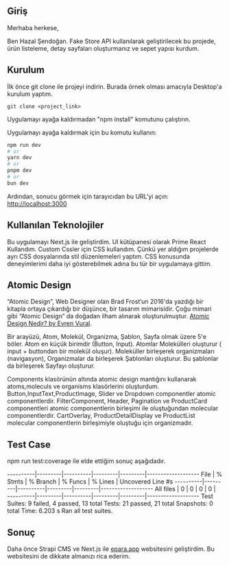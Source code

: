 
## Giriş
Merhaba herkese,

Ben Hazal Şendoğan. 
Fake Store API kullanılarak geliştirilecek bu projede, ürün listeleme, detay sayfaları oluşturmanız ve sepet yapısı kurdum.


## Kurulum

İlk önce git clone ile projeyi indirin. Burada örnek olması amacıyla Desktop'a kurulum yaptım.
```
git clone <project_link>

```

Uygulamayı ayağa kaldırmadan "npm install" komutunu çalıştırın. 


Uygulamayı ayağa kaldırmak için bu komutu kullanın:

```bash
npm run dev
# or
yarn dev
# or
pnpm dev
# or
bun dev
```
Ardından, sonucu görmek için tarayıcıdan bu URL'yi açın: [http://localhost:3000](http://localhost:3000)


## Kullanılan Teknolojiler
Bu uygulamayı Next.js ile geliştirdim.
UI kütüpanesi olarak Prime React Kullandım.
Custom Cssler için CSS kullandım. Çünkü yer aldığım projelerde ayrı CSS dosyalarında stil düzenlemeleri yaptım.
CSS konusunda deneyimlerimi daha iyi gösterebilmek adına bu tür bir uygulamaya gittim.

## Atomic Design

“Atomic Design”, Web Designer olan Brad Frost’un 2016'da yazdığı bir kitapla ortaya çıkardığı bir düşünce, bir tasarım mimarisidir. Çoğu mimari gibi “Atomic Design” da doğadan ilham alınarak oluşturulmuştur. [Atomic Design Nedir? by Evren Vural](https://medium.com/hardwareandro/atomic-design-nedir-5abee8c9f4df).

Bir arayüzü, Atom, Molekül, Organizma, Şablon, Sayfa olmak üzere 5'e böler.
Atom en küçük birimdir (Button, Input). Atomlar Molekülleri oluşturur ( input + buttondan bir molekül oluşur). Moleküller birleşerek organizmaları (navigasyon), Organizmalar da birleşerek Şablonları oluşturur. Bu şablonlar da birleşerek Sayfayı oluşturur. 

Components klasörünün altında atomic design mantığını kullanarak atoms,moleculs ve organisms klasörlerini oluşturdum. 
Button,InputText,ProductImage, Slider ve Dropdown componentler atomic componentlerdir. 
FilterComponent, Header, Pagination ve ProductCard componentleri atomic componentlerin birleşimi ile oluştuğundan molecular componentlerdir.
CartOverlay, ProductDetailDisplay ve ProductList molecular componentlerin birleşimiyle oluştuğu için organizmadır.


## Test Case

npm run test:coverage ile elde ettiğim sonuç aşağıdadır.


----------|---------|----------|---------|---------|-------------------
File      | % Stmts | % Branch | % Funcs | % Lines | Uncovered Line #s 
----------|---------|----------|---------|---------|-------------------
All files |       0 |        0 |       0 |       0 |                   
----------|---------|----------|---------|---------|-------------------
Test Suites: 9 failed, 4 passed, 13 total
Tests:       21 passed, 21 total
Snapshots:   0 total
Time:        6.203 s
Ran all test suites.

## Sonuç

Daha önce Strapi CMS ve Next.js ile [epara.app](https://epara.app/sq) websitesini geliştirdim.
Bu websitesini de dikkate almanızı rica ederim.





